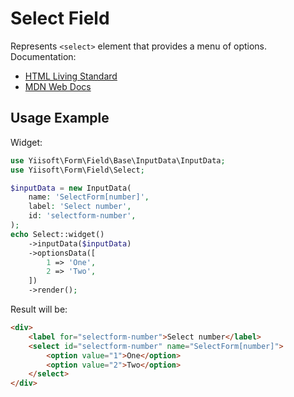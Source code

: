 # Select Field

Represents `<select>` element that provides a menu of options. Documentation:

- [HTML Living Standard](https://html.spec.whatwg.org/multipage/form-elements.html#the-select-element)
- [MDN Web Docs](https://developer.mozilla.org/docs/Web/HTML/Element/select)

## Usage Example

Widget:

```php
use Yiisoft\Form\Field\Base\InputData\InputData;
use Yiisoft\Form\Field\Select;

$inputData = new InputData(
    name: 'SelectForm[number]',
    label: 'Select number',
    id: 'selectform-number',
);
echo Select::widget()
    ->inputData($inputData)
    ->optionsData([
        1 => 'One',
        2 => 'Two',
    ])
    ->render();
```

Result will be:

```html
<div>
    <label for="selectform-number">Select number</label>
    <select id="selectform-number" name="SelectForm[number]">
        <option value="1">One</option>
        <option value="2">Two</option>
    </select>
</div>
```
